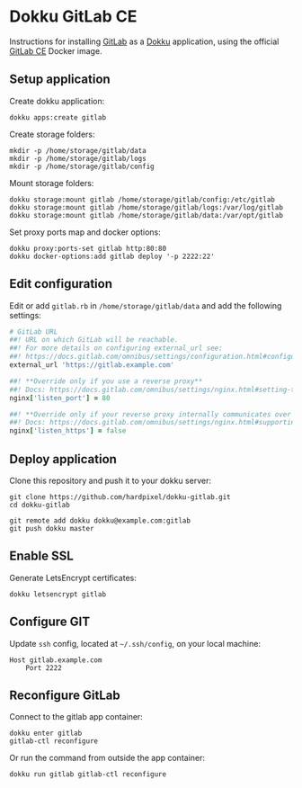 Dokku GitLab CE
===============

Instructions for installing [GitLab](https://gitlab.com) as a [Dokku](http://dokku.viewdocs.io/dokku) application, using the official [GitLab CE](https://hub.docker.com/_/gitlab-community-edition) Docker image.


Setup application
-----------------

Create dokku application:

```
dokku apps:create gitlab
```

Create storage folders:

```
mkdir -p /home/storage/gitlab/data
mkdir -p /home/storage/gitlab/logs
mkdir -p /home/storage/gitlab/config
```

Mount storage folders:

```
dokku storage:mount gitlab /home/storage/gitlab/config:/etc/gitlab
dokku storage:mount gitlab /home/storage/gitlab/logs:/var/log/gitlab
dokku storage:mount gitlab /home/storage/gitlab/data:/var/opt/gitlab
```

Set proxy ports map and docker options:

```
dokku proxy:ports-set gitlab http:80:80
dokku docker-options:add gitlab deploy '-p 2222:22'
```

Edit configuration
------------------

Edit or add `gitlab.rb` in `/home/storage/gitlab/data` and add the following settings:

```ruby
# GitLab URL
##! URL on which GitLab will be reachable.
##! For more details on configuring external_url see:
##! https://docs.gitlab.com/omnibus/settings/configuration.html#configuring-the-external-url-for-gitlab
external_url 'https://gitlab.example.com'

##! **Override only if you use a reverse proxy**
##! Docs: https://docs.gitlab.com/omnibus/settings/nginx.html#setting-the-nginx-listen-port
nginx['listen_port'] = 80

##! **Override only if your reverse proxy internally communicates over HTTP**
##! Docs: https://docs.gitlab.com/omnibus/settings/nginx.html#supporting-proxied-ssl
nginx['listen_https'] = false
```

Deploy application
------------------

Clone this repository and push it to your dokku server:

```
git clone https://github.com/hardpixel/dokku-gitlab.git
cd dokku-gitlab

git remote add dokku dokku@example.com:gitlab
git push dokku master
```

Enable SSL
----------

Generate LetsEncrypt certificates:

```
dokku letsencrypt gitlab
```

Configure GIT
-------------

Update `ssh` config, located at `~/.ssh/config`, on your local machine:

```
Host gitlab.example.com
    Port 2222
```

Reconfigure GitLab
------------------

Connect to the gitlab app container:

```
dokku enter gitlab
gitlab-ctl reconfigure
```

Or run the command from outside the app container:

```
dokku run gitlab gitlab-ctl reconfigure
```
